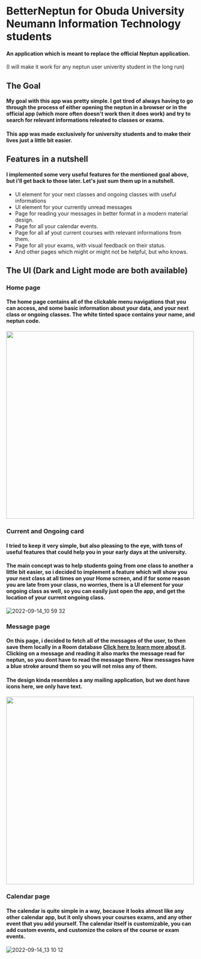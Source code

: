 # BetterNeptun for Obuda University Neumann Information Technology students

#### An application which is meant to replace the official Neptun application. 
(I will make it work for any neptun user univerity student in the long run)

## The Goal

#### My goal with this app was pretty simple. I got tired of always having to go through the process of either opening the neptun in a browser or in the official app (which more often doesn't work then it does work) and try to search for relevant informations releated to classes or exams.

#### This app was made exclusively for university students and to make their lives just a little bit easier.

## Features in a nutshell

#### I implemented some very useful features for the mentioned goal above, but i'll get back to those later. Let's just sum them up in a nutshell.
- UI element for your next classes and ongoing classes with useful informations
- UI element for your currently unread messages
- Page for reading your messages in better format in a modern material design.
- Page for all your calendar events.
- Page for all af yout current courses with relevant informations from them.
- Page for all your exams, with visual feedback on their status.
- And other pages which might or might not be helpful, but who knows.

## The UI (Dark and Light mode are both available)

### Home page

#### The home page contains all of the clickable menu navigations that you can access, and some basic information about your data, and your next class or ongoing classes. The white tinted space contains your name, and neptun code.

<img src="https://user-images.githubusercontent.com/96139474/190135696-b17d77f8-c4a1-42ea-89c5-be4e36b20344.jpg" height="500" img/>

### Current and Ongoing card

#### I tried to keep it very simple, but also pleasing to the eye, with tons of useful features that could help you in your early days at the university.

#### The main concept was to help students going from one class to another a little bit easier, so i decided to implement a feature which will show you your next class at all times on your Home screen, and if for some reason you are late from your class, no worries, there is a UI element for your ongoing class as well, so you can easily just open the app, and get the location of your current ongoing class.

![2022-09-14_10 59 32](https://user-images.githubusercontent.com/96139474/190110486-3f891453-9a54-4f34-a0a7-b2f6ca3a771d.jpg)

### Message page

#### On this page, i decided to fetch all of the messages of the user, to then save them locally in a Room database [Click here to learn more about it](https://developer.android.com/training/data-storage/room). Clicking on a message and reading it also marks the message read for neptun, so you dont have to read the message there. New messages have a blue stroke around them so you will not miss any of them. 

#### The design kinda resembles a any mailing application, but we dont have icons here, we only have text. 

<img src="https://user-images.githubusercontent.com/96139474/190134635-4694fabc-d5de-442a-9f31-339f2d1f3a7b.jpg" width="500" img/>

### Calendar page 

#### The calendar is quite simple in a way, because it looks almost like any other calendar app, but it only shows your courses exams, and any other event that you add yourself. The calendar itself is customizable, you can add custom events, and customize the colors of the course or exam events.

![2022-09-14_13 10 12](https://user-images.githubusercontent.com/96139474/190138923-1147d38e-bb19-40d9-89da-75a8928e2531.jpg)

